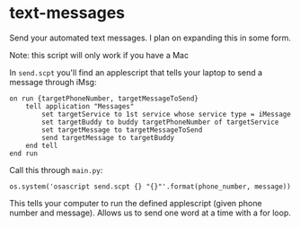 # text-messages
Send your automated text messages. I plan on expanding this in some form.

Note: this script will only work if you have a Mac

In `send.scpt` you'll find an applescript that tells your laptop to send a message through iMsg:
```
on run {targetPhoneNumber, targetMessageToSend}
    tell application "Messages"
        set targetService to 1st service whose service type = iMessage
        set targetBuddy to buddy targetPhoneNumber of targetService
        set targetMessage to targetMessageToSend
        send targetMessage to targetBuddy
    end tell
end run
```
Call this through `main.py`:
```
os.system('osascript send.scpt {} "{}"'.format(phone_number, message))
```

This tells your computer to run the defined applescript (given phone number and message). Allows us to send one word at a time with a for loop.
